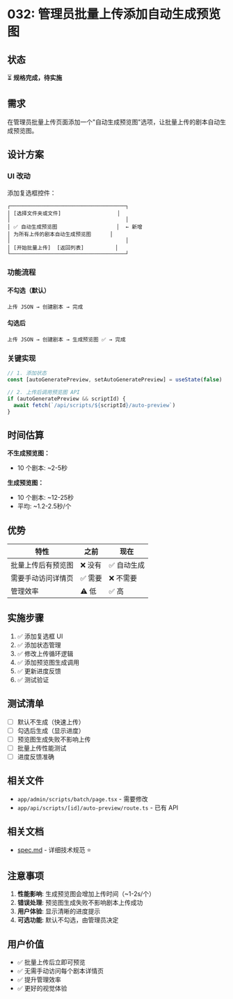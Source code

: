 # 032: 管理员批量上传添加自动生成预览图

## 状态
⏳ **规格完成，待实施**

## 需求
在管理员批量上传页面添加一个"自动生成预览图"选项，让批量上传的剧本自动生成预览图。

## 设计方案

### UI 改动

添加复选框控件：

```
┌─────────────────────────────────────┐
│ [选择文件夹或文件]                  │
│                                     │
│ ✅ 自动生成预览图                   │  ← 新增
│ 为所有上传的剧本自动生成预览图      │
│                                     │
│ [开始批量上传]  [返回列表]          │
└─────────────────────────────────────┘
```

### 功能流程

#### 不勾选（默认）
```
上传 JSON → 创建剧本 → 完成
```

#### 勾选后
```
上传 JSON → 创建剧本 → 生成预览图 ✅ → 完成
```

### 关键实现

```typescript
// 1. 添加状态
const [autoGeneratePreview, setAutoGeneratePreview] = useState(false)

// 2. 上传后调用预览图 API
if (autoGeneratePreview && scriptId) {
  await fetch(`/api/scripts/${scriptId}/auto-preview`)
}
```

## 时间估算

**不生成预览图：**
- 10 个剧本: ~2-5秒

**生成预览图：**
- 10 个剧本: ~12-25秒
- 平均: ~1.2-2.5秒/个

## 优势

| 特性 | 之前 | 现在 |
|------|------|------|
| 批量上传后有预览图 | ❌ 没有 | ✅ 自动生成 |
| 需要手动访问详情页 | ✅ 需要 | ❌ 不需要 |
| 管理效率 | ⚠️ 低 | ✅ 高 |

## 实施步骤

1. ✅ 添加复选框 UI
2. ✅ 添加状态管理
3. ✅ 修改上传循环逻辑
4. ✅ 添加预览图生成调用
5. ✅ 更新进度反馈
6. ✅ 测试验证

## 测试清单

- [ ] 默认不生成（快速上传）
- [ ] 勾选后生成（显示进度）
- [ ] 预览图生成失败不影响上传
- [ ] 批量上传性能测试
- [ ] 进度反馈准确

## 相关文件

- `app/admin/scripts/batch/page.tsx` - 需要修改
- `app/api/scripts/[id]/auto-preview/route.ts` - 已有 API

## 相关文档

- [spec.md](./spec.md) - 详细技术规范 ⭐

## 注意事项

1. **性能影响**: 生成预览图会增加上传时间（~1-2s/个）
2. **错误处理**: 预览图生成失败不影响剧本上传成功
3. **用户体验**: 显示清晰的进度提示
4. **可选功能**: 默认不勾选，由管理员决定

## 用户价值

- ✅ 批量上传后立即可预览
- ✅ 无需手动访问每个剧本详情页
- ✅ 提升管理效率
- ✅ 更好的视觉体验

